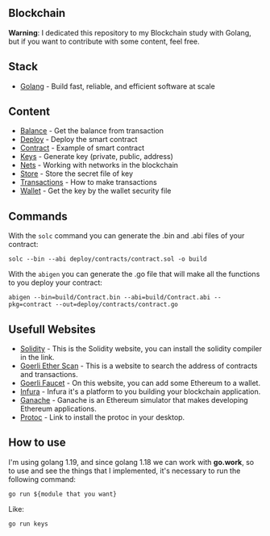 ## Blockchain

**Warning**: I dedicated this repository to my Blockchain study with Golang, but if you want to contribute with some content, feel free.

## Stack

- [Golang](https://go.dev) - Build fast, reliable, and efficient software at scale

## Content

- [Balance](https://github.com/PedroGaletti/blockchain/tree/main/balance/main.go) - Get the balance from transaction
- [Deploy](https://github.com/PedroGaletti/blockchain/tree/main/deploy/main.go) - Deploy the smart contract
- [Contract](https://github.com/PedroGaletti/blockchain/tree/main/deploy/contracts/contract.sol) - Example of smart contract
- [Keys](https://github.com/PedroGaletti/blockchain/tree/main/keys/main.go) - Generate key (private, public, address)
- [Nets](https://github.com/PedroGaletti/blockchain/tree/main/nets/main.go) - Working with networks in the blockchain
- [Store](https://github.com/PedroGaletti/blockchain/tree/main/store/main.go) - Store the secret file of key
- [Transactions](https://github.com/PedroGaletti/blockchain/tree/main/transactions/main.go) - How to make transactions
- [Wallet](https://github.com/PedroGaletti/blockchain/tree/main/wallet/main.go) - Get the key by the wallet security file

## Commands

With the `solc` command you can generate the .bin and .abi files of your contract:
```
solc --bin --abi deploy/contracts/contract.sol -o build
```

With the `abigen` you can generate the .go file that will make all the functions to you deploy your contract:
```
abigen --bin=build/Contract.bin --abi=build/Contract.abi --pkg=contract --out=deploy/contracts/contract.go
```

## Usefull Websites

- [Solidity](https://docs.soliditylang.org) - This is the Solidity website, you can install the solidity compiler in the link.
- [Goerli Ether Scan](https://goerli.etherscan.io) - This is a website to search the address of contracts and transactions.
- [Goerli Faucet](https://goerlifaucet.com) - On this website, you can add some Ethereum to a wallet.
- [Infura](https://www.infura.io/) - Infura it's a platform to you building your blockchain application.
- [Ganache](https://www.npmjs.com/package/ganache) - Ganache is an Ethereum simulator that makes developing Ethereum applications.
- [Protoc](https://github.com/protocolbuffers/protobuf/releases) - Link to install the protoc in your desktop.

## How to use

I'm using golang 1.19, and since golang 1.18 we can work with **go.work**, so to use and see the things that I implemented, it's necessary to run the following command:

```
go run ${module that you want}
```

Like:

```
go run keys
```